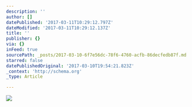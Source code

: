 ```yaml
---
description: ''
author: []
datePublished: '2017-03-11T10:29:12.797Z'
dateModified: '2017-03-11T10:29:12.137Z'
title: ''
publisher: {}
via: {}
inFeed: true
sourcePath: _posts/2017-03-10-6f7e56dc-78f6-4760-acfb-86decfedb87f.md
starred: false
datePublishedOriginal: '2017-03-10T19:54:21.823Z'
_context: 'http://schema.org'
_type: Article

---
```

![](https://the-grid-user-content.s3-us-west-2.amazonaws.com/0a62c35e-b1ae-4d24-8e8a-039198fa35df.gif)